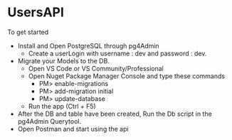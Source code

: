 # UsersAPI

To get started
- Install and Open PostgreSQL through pg4Admin
  - Create a userLogin with username : dev and password : dev.
- Migrate your Models to the DB.
  - Open VS Code or VS Community/Professional
  - Open Nuget Package Manager Console and type these commands
    - PM> enable-migrations
    - PM> add-migration initial
    - PM> update-database
  - Run the app (Ctrl + F5)
- After the DB and table have been created, Run the Db script in the pg4Admin Querytool.
- Open Postman and start using the api   
